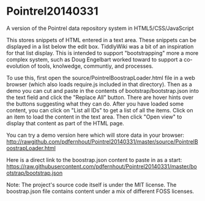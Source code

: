 Pointrel20140331
================

A version of the Pointrel data repository system in HTML5/CSS/JavaScript

This stores snippets of HTML entered in a text area. These snippets can be displayed in a list below the edit box. TiddlyWiki was a bit of an inspiration for that list display. This is intended to support "bootstrapping" more a more complex system, such as Doug Engelbart worked toward to support a co-evolution of tools, knolwedge, communtiy, and processes.

To use this, first open the source/PointrelBoostrapLoader.html file in a web browser (which also loads require.js included in that directory). Then as a demo you can cut and paste in the contents of bootstrap/bootstrap.json into the text field and click the "Replace All" button. There are hover hints over the buttons suggesting what they can do. After you have loaded some content, you can click on "List all IDs" to get a list of all the items. Click on an item to load the content in the text area. Then click "Open view" to display that content as part of the HTML page.

You can try a demo version here which will store data in your browser:
http://rawgithub.com/pdfernhout/Pointrel20140331/master/source/PointrelBoostrapLoader.html

Here is a direct link to the boostrap.json content to paste in as a start:
https://raw.githubusercontent.com/pdfernhout/Pointrel20140331/master/bootstrap/bootstrap.json

Note:
The project's source code itself is under the MIT license.
The boostrap.json file contains content under a mix of different FOSS licenses.
